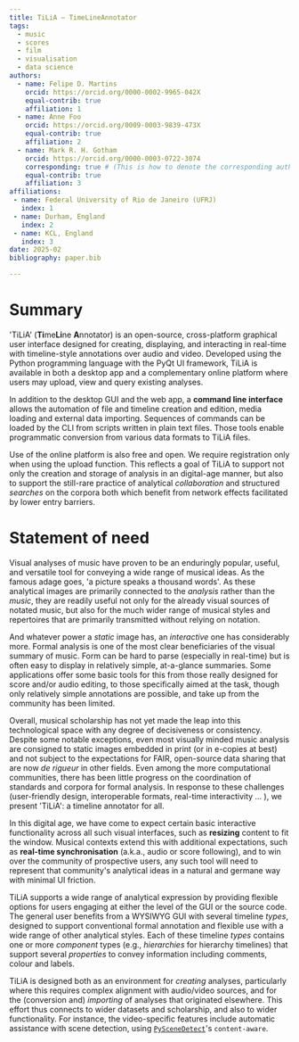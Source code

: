 ```yaml
---
title: TiLiA – TimeLineAnnotator
tags:
  - music
  - scores
  - film
  - visualisation
  - data science
authors:
  - name: Felipe D. Martins
    orcid: https://orcid.org/0000-0002-9965-042X
    equal-contrib: true
    affiliation: 1
  - name: Anne Foo
    orcid: https://orcid.org/0009-0003-9839-473X
    equal-contrib: true
    affiliation: 2
  - name: Mark R. H. Gotham
    orcid: https://orcid.org/0000-0003-0722-3074
    corresponding: true # (This is how to denote the corresponding author)
    equal-contrib: true
    affiliation: 3
affiliations:
 - name: Federal University of Rio de Janeiro (UFRJ)
   index: 1
 - name: Durham, England
   index: 2
 - name: KCL, England
   index: 3
date: 2025-02
bibliography: paper.bib

---
```



# Summary

'TiLiA' (**Ti**me**Li**ne **A**nnotator) is an open-source,
cross-platform graphical user interface designed for creating,
displaying, and interacting in real-time with timeline-style annotations
over audio and video. Developed using the Python programming language
with the PyQt UI framework, TiLiA is available in both a desktop app and
a complementary online platform where users may upload, view and query 
existing analyses.

In addition to the desktop GUI and the web app, a **command line
interface** allows the automation of file and timeline creation and
edition, media loading and external data importing. Sequences of
commands can be loaded by the CLI from scripts written in plain text
files. Those tools enable programmatic conversion from various data
formats to TiLiA files.

Use of the online platform is also free and open.
We require registration only when using the upload function.
This reflects a goal of TiLiA to support not only the creation and
storage of analysis in an digital-age manner, but also to support the
still-rare practice of analytical *collaboration* and structured
*searches* on the corpora both which benefit from network effects
facilitated by lower entry barriers.


# Statement of need

Visual analyses of music have proven to be an enduringly popular,
useful, and versatile tool for conveying a wide range of musical ideas.
As the famous adage goes, 'a picture speaks a thousand words'. As these
analytical images are primarily connected to the *analysis* rather than
the *music*, they are readily useful not only for the already visual
sources of notated music, but also for the much wider range of musical
styles and repertoires that are primarily transmitted without relying on
notation.

And whatever power a *static* image has, an *interactive* one has
considerably more. Formal analysis is one of the most clear
beneficiaries of the visual summary of music. Form can be hard to parse
(especially in real-time) but is often easy to display in relatively
simple, at-a-glance summaries. Some applications offer some basic tools
for this from those really designed for score and/or audio editing, to
those specifically aimed at the task, though only relatively simple
annotations are possible, and take up from the community has been
limited.

Overall, musical scholarship has not yet made the leap into this
technological space with any degree of decisiveness or consistency.
Despite some notable exceptions, even most visually minded music
analysis are consigned to static images embedded in print (or in
e-copies at best) and not subject to the expectations for FAIR,
open-source data sharing that are now *de rigueur* in other fields. Even
among the more computational communities, there has been little progress
on the coordination of standards and corpora for formal analysis. In
response to these challenges (user-friendly design, interoperable
formats, real-time interactivity ... ), we present 'TiLiA': a timeline
annotator for all.

In this digital age, we have come to expect certain basic interactive
functionality across all such visual interfaces, such as **resizing**
content to fit the window. Musical contexts extend this with additional
expectations, such as **real-time synchronisation** (a.k.a., audio or
score following), and to win over the community of prospective users,
any such tool will need to represent that community's analytical ideas
in a natural and germane way with minimal UI friction.

TiLiA supports a wide range of analytical expression by providing
flexible options for users engaging at either the level of the GUI or
the source code. The general user benefits from a WYSIWYG GUI with several
timeline *types*, designed to support conventional formal annotation
and flexible use with a wide range of other analytical styles.
Each of these timeline *types* contains one or more *component* types
(e.g., *hierarchies* for hierarchy timelines) that support several
*properties* to convey information including comments, colour and
labels.

TiLiA is designed both as an environment for *creating* analyses,
particularly where this requires complex alignment with audio/video sources,
and for the (conversion and) *importing* of analyses that originated elsewhere. 
This effort thus connects to wider datasets and scholarship, and also to wider
functionality. For instance, the video-specific features include automatic 
assistance with scene detection, using 
[`PySceneDetect`](https://www.scenedetect.com/)'s `content-aware`.

